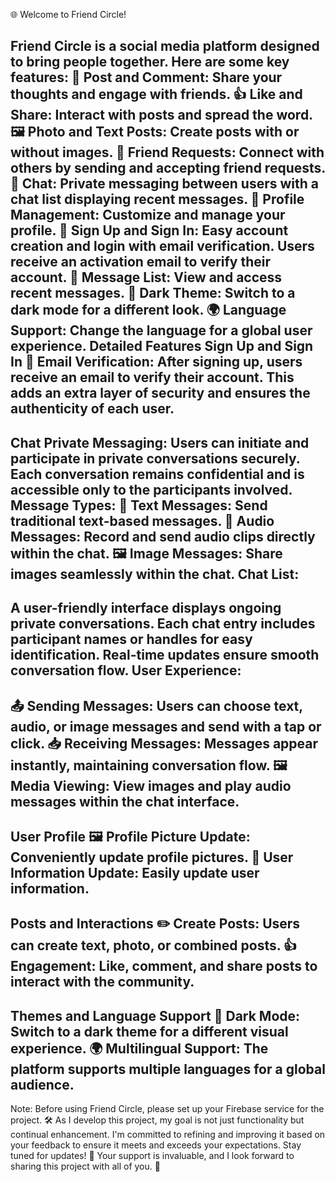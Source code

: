🌐 Welcome to Friend Circle!

Friend Circle is a social media platform designed to bring people together. Here are some key features:
📝 Post and Comment: Share your thoughts and engage with friends.
👍 Like and Share: Interact with posts and spread the word.
🖼️ Photo and Text Posts: Create posts with or without images.
🤝 Friend Requests: Connect with others by sending and accepting friend requests.
💬 Chat: Private messaging between users with a chat list displaying recent messages.
👤 Profile Management: Customize and manage your profile.
🔑 Sign Up and Sign In: Easy account creation and login with email verification. Users receive an activation email to verify their account.
📩 Message List: View and access recent messages.
🌙 Dark Theme: Switch to a dark mode for a different look.
🌍 Language Support: Change the language for a global user experience.
Detailed Features
Sign Up and Sign In
📧 Email Verification: After signing up, users receive an email to verify their account. This adds an extra layer of security and ensures the authenticity of each user.
-----------------------------------------------------------------------------------------------
Chat
Private Messaging:
Users can initiate and participate in private conversations securely.
Each conversation remains confidential and is accessible only to the participants involved.
Message Types:
📝 Text Messages: Send traditional text-based messages.
🎤 Audio Messages: Record and send audio clips directly within the chat.
🖼️ Image Messages: Share images seamlessly within the chat.
Chat List:
-----------------------------------------------------------------------------------------------

A user-friendly interface displays ongoing private conversations.
Each chat entry includes participant names or handles for easy identification.
Real-time updates ensure smooth conversation flow.
User Experience:
-----------------------------------------------------------------------------------------------
📤 Sending Messages: Users can choose text, audio, or image messages and send with a tap or click.
📥 Receiving Messages: Messages appear instantly, maintaining conversation flow.
🖼️ Media Viewing: View images and play audio messages within the chat interface.
-----------------------------------------------------------------------------------------------
User Profile
🖼️ Profile Picture Update: Conveniently update profile pictures.
📝 User Information Update: Easily update user information.
-----------------------------------------------------------------------------------------------
Posts and Interactions
✏️ Create Posts: Users can create text, photo, or combined posts.
👍 Engagement: Like, comment, and share posts to interact with the community.
-----------------------------------------------------------------------------------------------
Themes and Language Support
🌙 Dark Mode: Switch to a dark theme for a different visual experience.
🌍 Multilingual Support: The platform supports multiple languages for a global audience.
-----------------------------------------------------------------------------------------------
Note: Before using Friend Circle, please set up your Firebase service for the project. 🛠️
As I develop this project, my goal is not just functionality but continual enhancement. I'm committed to refining and improving it based on your feedback to ensure it meets and exceeds your expectations. Stay tuned for updates! 🚀
Your support is invaluable, and I look forward to sharing this project with all of you. 🌟
